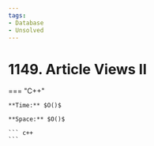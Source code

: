 ```yaml
---
tags:
- Database
- Unsolved
---
```



# 1149. Article Views II

=== "C++"

    **Time:** $O()$

    **Space:** $O()$

    ``` c++
    ```